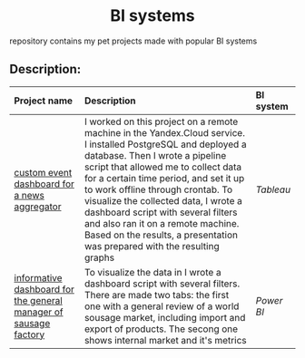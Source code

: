 <center><h1>BI systems</h1></center>

<p align=left>
repository  contains my pet projects made with popular BI systems

## Description:

| Project name | Description | BI system |
| :---------------------- | :---------------------- | :---------------------- |
| [custom event dashboard for a news aggregator](https://github.com/taisiiap/Training-BI-systems/tree/main/Tableau%20Public) | I worked on this project on a remote machine in the Yandex.Cloud service. I installed PostgreSQL and deployed a database. Then I wrote a pipeline script that allowed me to collect data for a certain time period, and set it up to work offline through crontab. To visualize the collected data, I wrote a dashboard script with several filters and also ran it on a remote machine. Based on the results, a presentation was prepared with the resulting graphs | *Tableau* |
| [informative dashboard for the general manager of sausage factory](https://github.com/taisiiap/Training-BI-systems/blob/main/Power%20BI/power-bi-dashboard-sausages.pdf) | To visualize the data in I wrote a dashboard script with several filters. There are made two tabs: the first one with a general review of a world sousage market, including import and export of products. The secong one shows internal market and it's metrics | *Power BI* |
